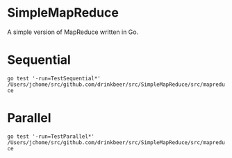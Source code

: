 # SimpleMapReduce
A simple version of MapReduce written in Go.

# Sequential
`go test '-run=TestSequential*' /Users/jchome/src/github.com/drinkbeer/src/SimpleMapReduce/src/mapreduce`

# Parallel
`go test '-run=TestParallel*' /Users/jchome/src/github.com/drinkbeer/src/SimpleMapReduce/src/mapreduce`